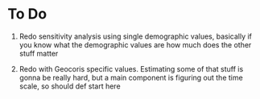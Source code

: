 # To Do

1. Redo sensitivity analysis using single demographic values, basically if you know what the demographic values are how much does the other stuff matter

2. Redo with Geocoris specific values. Estimating some of that stuff is gonna be really hard, but a main component is figuring out the time scale, so should def start here